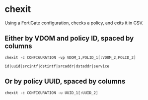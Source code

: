 # chexit
Using a FortiGate configuration, checks a policy, and exits it in CSV.

## Either by VDOM and policy ID, spaced by columns
```
chexit -c CONFIGURATION -vp VDOM_1,POLID_1[:VDOM_2,POLID_2]

id|uuid|srcintf|dstintf|srcaddr|dstaddr|service
```

## Or by policy UUID, spaced by columns
```
chexit -c CONFIGURATION -u UUID_1[:UUID_2]
```

